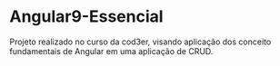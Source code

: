 # Angular9-Essencial
Projeto realizado no curso da cod3er, visando aplicação dos conceito fundamentais de Angular em uma aplicação de CRUD.
